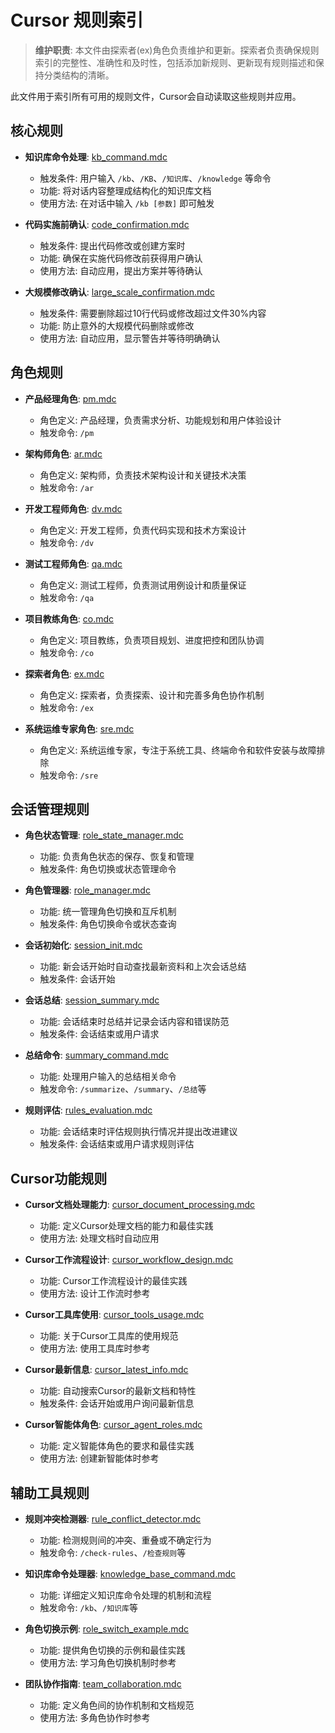 # Cursor 规则索引

> **维护职责**: 本文件由探索者(ex)角色负责维护和更新。探索者负责确保规则索引的完整性、准确性和及时性，包括添加新规则、更新现有规则描述和保持分类结构的清晰。

此文件用于索引所有可用的规则文件，Cursor会自动读取这些规则并应用。

## 核心规则

- **知识库命令处理**: [kb_command.mdc](.cursor/rules/kb_command.mdc)
  - 触发条件: 用户输入 `/kb`、`/KB`、`/知识库`、`/knowledge` 等命令
  - 功能: 将对话内容整理成结构化的知识库文档
  - 使用方法: 在对话中输入 `/kb [参数]` 即可触发

- **代码实施前确认**: [code_confirmation.mdc](.cursor/rules/code_confirmation.mdc)
  - 触发条件: 提出代码修改或创建方案时
  - 功能: 确保在实施代码修改前获得用户确认
  - 使用方法: 自动应用，提出方案并等待确认

- **大规模修改确认**: [large_scale_confirmation.mdc](.cursor/rules/large_scale_confirmation.mdc)
  - 触发条件: 需要删除超过10行代码或修改超过文件30%内容
  - 功能: 防止意外的大规模代码删除或修改
  - 使用方法: 自动应用，显示警告并等待明确确认

## 角色规则

- **产品经理角色**: [pm.mdc](.cursor/rules/pm.mdc)
  - 角色定义: 产品经理，负责需求分析、功能规划和用户体验设计
  - 触发命令: `/pm`

- **架构师角色**: [ar.mdc](.cursor/rules/ar.mdc)
  - 角色定义: 架构师，负责技术架构设计和关键技术决策
  - 触发命令: `/ar`

- **开发工程师角色**: [dv.mdc](.cursor/rules/dv.mdc)
  - 角色定义: 开发工程师，负责代码实现和技术方案设计
  - 触发命令: `/dv`

- **测试工程师角色**: [qa.mdc](.cursor/rules/qa.mdc)
  - 角色定义: 测试工程师，负责测试用例设计和质量保证
  - 触发命令: `/qa`

- **项目教练角色**: [co.mdc](.cursor/rules/co.mdc)
  - 角色定义: 项目教练，负责项目规划、进度把控和团队协调
  - 触发命令: `/co`

- **探索者角色**: [ex.mdc](.cursor/rules/ex.mdc)
  - 角色定义: 探索者，负责探索、设计和完善多角色协作机制
  - 触发命令: `/ex`

- **系统运维专家角色**: [sre.mdc](.cursor/rules/sre.mdc)
  - 角色定义: 系统运维专家，专注于系统工具、终端命令和软件安装与故障排除
  - 触发命令: `/sre`

## 会话管理规则

- **角色状态管理**: [role_state_manager.mdc](.cursor/rules/role_state_manager.mdc)
  - 功能: 负责角色状态的保存、恢复和管理
  - 触发条件: 角色切换或状态管理命令

- **角色管理器**: [role_manager.mdc](.cursor/rules/role_manager.mdc)
  - 功能: 统一管理角色切换和互斥机制
  - 触发条件: 角色切换命令或状态查询

- **会话初始化**: [session_init.mdc](.cursor/rules/session_init.mdc)
  - 功能: 新会话开始时自动查找最新资料和上次会话总结
  - 触发条件: 会话开始

- **会话总结**: [session_summary.mdc](.cursor/rules/session_summary.mdc)
  - 功能: 会话结束时总结并记录会话内容和错误防范
  - 触发条件: 会话结束或用户请求

- **总结命令**: [summary_command.mdc](.cursor/rules/summary_command.mdc)
  - 功能: 处理用户输入的总结相关命令
  - 触发命令: `/summarize`、`/summary`、`/总结`等

- **规则评估**: [rules_evaluation.mdc](.cursor/rules/rules_evaluation.mdc)
  - 功能: 会话结束时评估规则执行情况并提出改进建议
  - 触发条件: 会话结束或用户请求规则评估

## Cursor功能规则

- **Cursor文档处理能力**: [cursor_document_processing.mdc](.cursor/rules/cursor_document_processing.mdc)
  - 功能: 定义Cursor处理文档的能力和最佳实践
  - 使用方法: 处理文档时自动应用

- **Cursor工作流程设计**: [cursor_workflow_design.mdc](.cursor/rules/cursor_workflow_design.mdc)
  - 功能: Cursor工作流程设计的最佳实践
  - 使用方法: 设计工作流时参考

- **Cursor工具库使用**: [cursor_tools_usage.mdc](.cursor/rules/cursor_tools_usage.mdc)
  - 功能: 关于Cursor工具库的使用规范
  - 使用方法: 使用工具库时参考

- **Cursor最新信息**: [cursor_latest_info.mdc](.cursor/rules/cursor_latest_info.mdc)
  - 功能: 自动搜索Cursor的最新文档和特性
  - 触发条件: 会话开始或用户询问最新信息

- **Cursor智能体角色**: [cursor_agent_roles.mdc](.cursor/rules/cursor_agent_roles.mdc)
  - 功能: 定义智能体角色的要求和最佳实践
  - 使用方法: 创建新智能体时参考

## 辅助工具规则

- **规则冲突检测器**: [rule_conflict_detector.mdc](.cursor/rules/rule_conflict_detector.mdc)
  - 功能: 检测规则间的冲突、重叠或不确定行为
  - 触发命令: `/check-rules`、`/检查规则`等

- **知识库命令处理器**: [knowledge_base_command.mdc](.cursor/rules/knowledge_base_command.mdc)
  - 功能: 详细定义知识库命令处理的机制和流程
  - 触发命令: `/kb`、`/知识库`等

- **角色切换示例**: [role_switch_example.mdc](.cursor/rules/role_switch_example.mdc)
  - 功能: 提供角色切换的示例和最佳实践
  - 使用方法: 学习角色切换机制时参考

- **团队协作指南**: [team_collaboration.mdc](.cursor/rules/team_collaboration.mdc)
  - 功能: 定义角色间的协作机制和文档规范
  - 使用方法: 多角色协作时参考 